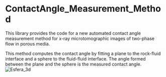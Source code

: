 # ContactAngle_Measurement_Method
This library provides the code for a new automated contact angle measurement method for x-ray microtomographic images of two-phase flow in porous media.

This method computes the contact angle by fitting a plane to the rock-fluid interface and a sphere to the fluid-fluid interface. The angle formed between the plane and the sphere is the measured contact angle.
![Esfera_3d](https://github.com/user-attachments/assets/242abe61-1cbf-415a-bdd4-8c84b3a6d450)
